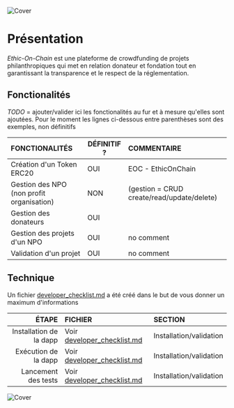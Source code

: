 ![Cover](https://github.com/ethiconchain/ethic-on-chain/blob/master/images/readme/githubReadmeHeader.png)

# Présentation
*Ethic-On-Chain* est une plateforme de crowdfunding de projets philanthropiques qui met en relation donateur et fondation tout en garantissant la transparence et le respect de la réglementation.

## Fonctionalités
*TODO* = ajouter/valider ici les fonctionalités au fur et à mesure qu'elles sont ajoutées. Pour le moment les lignes ci-dessous entre parenthèses sont des exemples, non définitifs

|FONCTIONALITÉS|DÉFINITIF ?|COMMENTAIRE|
|:---|---|:---|
|Création d'un Token ERC20|OUI|EOC - EthicOnChain|
|Gestion des NPO (non profit organisation)|NON|(gestion = CRUD create/read/update/delete)|
|Gestion des donateurs|OUI||
|Gestion des projets d'un NPO|OUI|no comment|
|Validation d'un projet|OUI|no comment|

## Technique
Un fichier [developer_checklist.md](developer_checklist.md) a été créé dans le but de vous donner un maximum d'informations

|ÉTAPE|FICHIER|SECTION|
|---:|:---|:---|
|Installation de la dapp|Voir [developer_checklist.md](developer_checklist.md)|Installation/validation|
|Exécution de la dapp|Voir [developer_checklist.md](developer_checklist.md)|Installation/validation|
|Lancement des tests|Voir [developer_checklist.md](developer_checklist.md)|Installation/validation|


![Cover](https://github.com/ethiconchain/ethic-on-chain/blob/master/images/readme/githubReadmeFooter.png)
